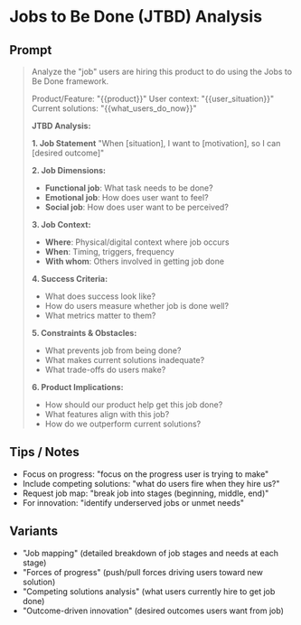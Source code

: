 # Jobs to Be Done (JTBD) Analysis

## Prompt
> Analyze the "job" users are hiring this product to do using the Jobs to Be Done framework.
>
> Product/Feature: "{{product}}"
> User context: "{{user_situation}}"
> Current solutions: "{{what_users_do_now}}"
>
> **JTBD Analysis:**
>
> **1. Job Statement**
> "When [situation], I want to [motivation], so I can [desired outcome]"
>
> **2. Job Dimensions:**
> - **Functional job**: What task needs to be done?
> - **Emotional job**: How does user want to feel?
> - **Social job**: How does user want to be perceived?
>
> **3. Job Context:**
> - **Where**: Physical/digital context where job occurs
> - **When**: Timing, triggers, frequency
> - **With whom**: Others involved in getting job done
>
> **4. Success Criteria:**
> - What does success look like?
> - How do users measure whether job is done well?
> - What metrics matter to them?
>
> **5. Constraints & Obstacles:**
> - What prevents job from being done?
> - What makes current solutions inadequate?
> - What trade-offs do users make?
>
> **6. Product Implications:**
> - How should our product help get this job done?
> - What features align with this job?
> - How do we outperform current solutions?

## Tips / Notes
- Focus on progress: "focus on the progress user is trying to make"
- Include competing solutions: "what do users fire when they hire us?"
- Request job map: "break job into stages (beginning, middle, end)"
- For innovation: "identify underserved jobs or unmet needs"

## Variants
- "Job mapping" (detailed breakdown of job stages and needs at each stage)
- "Forces of progress" (push/pull forces driving users toward new solution)
- "Competing solutions analysis" (what users currently hire to get job done)
- "Outcome-driven innovation" (desired outcomes users want from job)
